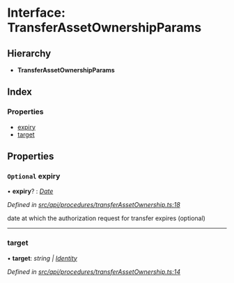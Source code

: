 # Interface: TransferAssetOwnershipParams

## Hierarchy

* **TransferAssetOwnershipParams**

## Index

### Properties

* [expiry](transferassetownershipparams.md#optional-expiry)
* [target](transferassetownershipparams.md#target)

## Properties

### `Optional` expiry

• **expiry**? : *[Date](../enums/transactionargumenttype.md#date)*

*Defined in [src/api/procedures/transferAssetOwnership.ts:18](https://github.com/PolymathNetwork/polymesh-sdk/blob/31a16a34/src/api/procedures/transferAssetOwnership.ts#L18)*

date at which the authorization request for transfer expires (optional)

___

###  target

• **target**: *string | [Identity](../classes/identity.md)*

*Defined in [src/api/procedures/transferAssetOwnership.ts:14](https://github.com/PolymathNetwork/polymesh-sdk/blob/31a16a34/src/api/procedures/transferAssetOwnership.ts#L14)*
